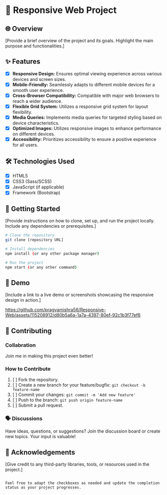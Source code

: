 
# 🚀 Responsive Web Project

## 🌐 Overview

[Provide a brief overview of the project and its goals. Highlight the main purpose and functionalities.]

## ✨ Features

- [x] **Responsive Design:** Ensures optimal viewing experience across various devices and screen sizes.
- [x] **Mobile-Friendly:** Seamlessly adapts to different mobile devices for a smooth user experience.
- [x] **Cross-Browser Compatibility:** Compatible with major web browsers to reach a wider audience.
- [x] **Flexible Grid System:** Utilizes a responsive grid system for layout flexibility.
- [x] **Media Queries:** Implements media queries for targeted styling based on device characteristics.
- [x] **Optimized Images:** Utilizes responsive images to enhance performance on different devices.
- [x] **Accessibility:** Prioritizes accessibility to ensure a positive experience for all users.

## 🛠️ Technologies Used

- [x] HTML5
- [x] CSS3 (Sass/SCSS)
- [x] JavaScript (if applicable)
- [x] Framework (Bootstrap)

## 🚦 Getting Started

[Provide instructions on how to clone, set up, and run the project locally. Include any dependencies or prerequisites.]

```bash
# Clone the repository
git clone [repository URL]

# Install dependencies
npm install (or any other package manager)

# Run the project
npm start (or any other command)
```

## 🎥 Demo

[Include a link to a live demo or screenshots showcasing the responsive design in action.]


https://github.com/pragyamishra56/Responsive-Web/assets/115208912/d80b5a6a-1a7a-4397-80ef-92c1b3f77ef6



## 🤝 Contributing

### Collabration

Join me in making this project even better!

### How to Contribute

1. [ ] Fork the repository.
2. [ ] Create a new branch for your feature/bugfix: `git checkout -b feature-name`
3. [ ] Commit your changes: `git commit -m 'Add new feature'`
4. [ ] Push to the branch: `git push origin feature-name`
5. [ ] Submit a pull request.

### 🗣️ Discussions

Have ideas, questions, or suggestions? Join the discussion board or create new topics. Your input is valuable!

## 🙌 Acknowledgements

[Give credit to any third-party libraries, tools, or resources used in the project.]
```

Feel free to adapt the checkboxes as needed and update the completion status as your project progresses.

